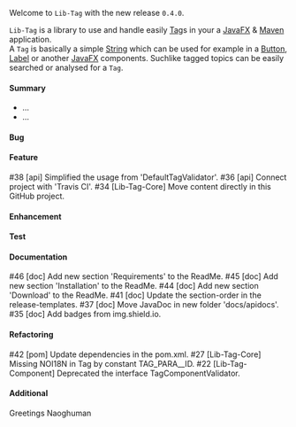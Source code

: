 Welcome to `Lib-Tag` with the new release `0.4.0`.

`Lib-Tag` is a library to use and handle easily [Tag]s in your a [JavaFX] & [Maven] 
application.  
A `Tag` is basically a simple [String] which can be used for example in a [Button], 
[Label] or another [JavaFX] components. Suchlike tagged topics can be easily searched 
or analysed for a `Tag`.


#### Summary
* ...
* ...



#### Bug



#### Feature
#38 [api] Simplified the usage from 'DefaultTagValidator'.
#36 [api] Connect project with 'Travis CI'.
#34 [Lib-Tag-Core] Move content directly in this GitHub project.



#### Enhancement



#### Test



#### Documentation
#46 [doc] Add new section 'Requirements' to the ReadMe.
#45 [doc] Add new section 'Installation' to the ReadMe.
#44 [doc] Add new section 'Download' to the ReadMe.
#41 [doc] Update the section-order in the release-templates.
#37 [doc] Move JavaDoc in new folder 'docs/apidocs'.
#35 [doc] Add badges from img.shield.io.



#### Refactoring
#42 [pom] Update dependencies in the pom.xml.
#27 [Lib-Tag-Core] Missing NOI18N in Tag by constant TAG_PARA__ID.
#22 [Lib-Tag-Component] Deprecated the interface TagComponentValidator.



#### Additional



Greetings
Naoghuman



[//]: # (Issues which will be integrated in this release)



[//]: # (Links)
[Button]:https://docs.oracle.com/javase/8/javafx/api/javafx/scene/control/Button.html
[JavaFX]:http://docs.oracle.com/javase/8/javase-clienttechnologies.htm
[Label]:https://docs.oracle.com/javase/8/javafx/api/javafx/scene/control/Label.html
[Maven]:http://maven.apache.org/
[NetBeans IDE]:https://netbeans.org/
[String]:https://docs.oracle.com/javase/8/docs/api/java/lang/String.html
[Tag]:https://github.com/Naoghuman/lib-tag/blob/master/lib-tag-core/src/main/java/com/github/naoghuman/lib/tag/core/Tag.java
